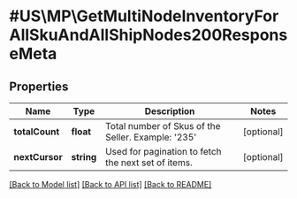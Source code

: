 # #US\MP\GetMultiNodeInventoryForAllSkuAndAllShipNodes200ResponseMeta

## Properties

Name | Type | Description | Notes
------------ | ------------- | ------------- | -------------
**totalCount** | **float** | Total number of Skus of the Seller. Example: '235' | [optional]
**nextCursor** | **string** | Used for pagination to fetch the next set of items. | [optional]


[[Back to Model list]](../) [[Back to API list]](../../Api/US/MP) [[Back to README]](../../README.md)

